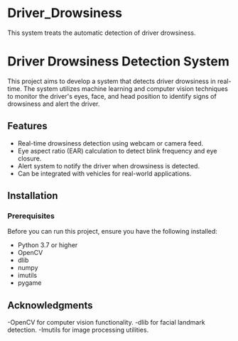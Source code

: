 # Driver_Drowsiness
This system treats the automatic detection of driver drowsiness.
# Driver Drowsiness Detection System

This project aims to develop a system that detects driver drowsiness in real-time. The system utilizes machine learning and computer vision techniques to monitor the driver's eyes, face, and head position to identify signs of drowsiness and alert the driver.

## Features
- Real-time drowsiness detection using webcam or camera feed.
- Eye aspect ratio (EAR) calculation to detect blink frequency and eye closure.
- Alert system to notify the driver when drowsiness is detected.
- Can be integrated with vehicles for real-world applications.

## Installation

### Prerequisites
Before you can run this project, ensure you have the following installed:
- Python 3.7 or higher
- OpenCV
- dlib
- numpy
- imutils
- pygame

## Acknowledgments
-OpenCV for computer vision functionality.
-dlib for facial landmark detection.
-Imutils for image processing utilities.


